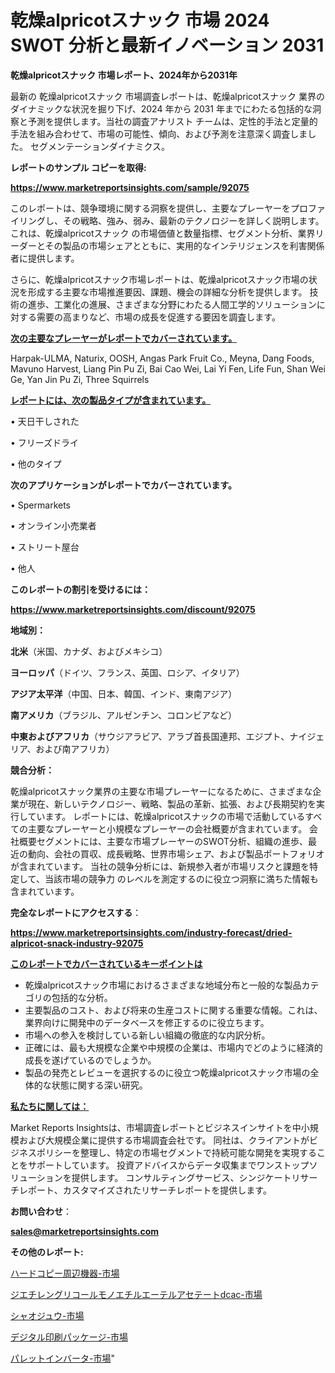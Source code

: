# 乾燥alpricotスナック 市場 2024 SWOT 分析と最新イノベーション 2031

<strong>乾燥alpricotスナック 市場レポート、2024年から2031年</strong>

最新の 乾燥alpricotスナック 市場調査レポートは、乾燥alpricotスナック 業界のダイナミックな状況を掘り下げ、2024 年から 2031 年までにわたる包括的な洞察と予測を提供します。当社の調査アナリスト チームは、定性的手法と定量的手法を組み合わせて、市場の可能性、傾向、および予測を注意深く調査しました。 セグメンテーションダイナミクス。



<strong>レポートのサンプル コピーを取得:</strong> <a href=https://www.marketreportsinsights.com/sample/92075>

<strong><u>https://www.marketreportsinsights.com/sample/92075</u></strong></a>

このレポートは、競争環境に関する洞察を提供し、主要なプレーヤーをプロファイリングし、その戦略、強み、弱み、最新のテクノロジーを詳しく説明します。 これは、乾燥alpricotスナック の市場価値と数量指標、セグメント分析、業界リーダーとその製品の市場シェアとともに、実用的なインテリジェンスを利害関係者に提供します。

さらに、乾燥alpricotスナック市場レポートは、乾燥alpricotスナック市場の状況を形成する主要な市場推進要因、課題、機会の詳細な分析を提供します。 技術の進歩、工業化の進展、さまざまな分野にわたる人間工学的ソリューションに対する需要の高まりなど、市場の成長を促進する要因を調査します。



<strong><u>次の主要なプレーヤーがレポートでカバーされています。</u></strong>

Harpak-ULMA, Naturix, OOSH, Angas Park Fruit Co., Meyna, Dang Foods, Mavuno Harvest, Liang Pin Pu Zi, Bai Cao Wei, Lai Yi Fen, Life Fun, Shan Wei Ge, Yan Jin Pu Zi, Three Squirrels



<strong><u><b>レポートには、次の製品タイプが含まれています。</b></u></strong>

• 天日干しされた

• フリーズドライ

• 他のタイプ



<strong><b>次のアプリケーションがレポートでカバーされています。</b></strong>

• Spermarkets

• オンライン小売業者

• ストリート屋台

• 他人



<strong><b>このレポートの割引を受けるには：</b></strong><a href=https://www.marketreportsinsights.com/discount/92075>

<strong><u>https://www.marketreportsinsights.com/discount/92075</u></strong></a>



<strong>地域別：</strong>



<strong>北米</strong>（米国、カナダ、およびメキシコ）



<strong>ヨーロッパ</strong>（ドイツ、フランス、英国、ロシア、イタリア）



<strong>アジア太平洋</strong>（中国、日本、韓国、インド、東南アジア）



<strong>南アメリカ</strong>（ブラジル、アルゼンチン、コロンビアなど）



<strong>中東およびアフリカ</strong>（サウジアラビア、アラブ首長国連邦、エジプト、ナイジェリア、および南アフリカ）



<strong>競合分析：</strong>

乾燥alpricotスナック業界の主要な市場プレーヤーになるために、さまざまな企業が現在、新しいテクノロジー、戦略、製品の革新、拡張、および長期契約を実行しています。 レポートには、乾燥alpricotスナックの市場で活動しているすべての主要なプレーヤーと小規模なプレーヤーの会社概要が含まれています。 会社概要セグメントには、主要な市場プレーヤーのSWOT分析、組織の進歩、最近の動向、会社の買収、成長戦略、世界市場シェア、および製品ポートフォリオが含まれています。 当社の競争分析には、新規参入者が市場リスクと課題を特定して、当該市場の競争力 のレベルを測定するのに役立つ洞察に満ちた情報も含まれています。



<strong>完全なレポートにアクセスする</strong>：

<a href=https://www.marketreportsinsights.com/industry-forecast/dried-alpricot-snack-industry-92075>

<strong><u>https://www.marketreportsinsights.com/industry-forecast/dried-alpricot-snack-industry-92075</u></strong></a>



<strong><u><b>このレポートでカバーされているキーポイントは</b></u></strong>
<ul>
  <li>乾燥alpricotスナック市場におけるさまざまな地域分布と一般的な製品カテゴリの包括的な分析。</li>
  <li>主要製品のコスト、および将来の生産コストに関する重要な情報。これは、業界向けに開発中のデータベースを修正するのに役立ちます。</li>
  <li>市場への参入を検討している新しい組織の徹底的な内訳分析。</li>
  <li>正確には、最も大規模な企業や中規模の企業は、市場内でどのように経済的成長を遂げているのでしょうか。</li>
  <li>製品の発売とレビューを選択するのに役立つ乾燥alpricotスナック市場の全体的な状態に関する深い研究。</li>
</ul>


<strong><u><b>私たちに関しては：</b></u></strong>

Market Reports Insightsは、市場調査レポートとビジネスインサイトを中小規模および大規模企業に提供する市場調査会社です。 同社は、クライアントがビジネスポリシーを整理し、特定の市場セグメントで持続可能な開発を実現することをサポートしています。 投資アドバイスからデータ収集までワンストップソリューションを提供します。 コンサルティングサービス、シンジケートリサーチレポート、カスタマイズされたリサーチレポートを提供します。



<strong><b>お問い合わせ</b></strong>：

<a href=mailto:sales@marketreportsinsights.com>

<strong><u>sales@marketreportsinsights.com</u></strong></a>



<strong>その他のレポート:</strong>

<a href=https://www.linkedin.com/pulse/ハードコピー周辺機器-市場-2023-収益と成長ドライバー-2030-analytics-achievers-24-analysis-gxutf/>ハードコピー周辺機器-市場</a>

<a href=https://www.linkedin.com/pulse/ジエチレングリコールモノエチルエーテルアセテートdcac-市場-2030-年までの需要に焦点を当てた-m9bvf/>ジエチレングリコールモノエチルエーテルアセテートdcac-市場</a>

<a href=https://www.linkedin.com/pulse/シャオジュウ-市場-2023-最新の-cagr-および成長分析-2030-nmltf/>シャオジュウ-市場</a>

<a href=https://www.linkedin.com/pulse/デジタル印刷パッケージ-市場-2023-新興市場-将来の動向と市場需要-0oj5f/>デジタル印刷パッケージ-市場</a>

<a href=https://www.linkedin.com/pulse/パレットインバータ-市場-2023-swot-分析と最新イノベーション-dcywf/>パレットインバータ-市場</a>"
